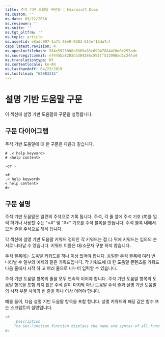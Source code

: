 ```yaml
---
title: 주석 기반 도움말 구문의 | Microsoft Docs
ms.custom: ''
ms.date: 09/12/2016
ms.reviewer: ''
ms.suite: ''
ms.tgt_pltfrm: ''
ms.topic: article
ms.assetid: e8adc997-1a71-48e9-9383-513ef13da7cf
caps.latest.revision: 4
ms.openlocfilehash: 584e5923008e8369a83c699478844f0e0c295adc
ms.sourcegitcommit: e7445ba8203da304286c591ff513900ad1c244a4
ms.translationtype: MT
ms.contentlocale: ko-KR
ms.lasthandoff: 04/23/2019
ms.locfileid: "62083215"
---
```

# <a name="syntax-of-comment-based-help"></a>설명 기반 도움말 구문

이 섹션에 설명 기반 도움말의 구문을 설명합니다.

## <a name="syntax-diagram"></a>구문 다이어그램

 주석 기반 도움말에 대 한 구문은 다음과 같습니다.

```
# .< help keyword>
# <help content>

-or -

<#
.< help keyword>
< help content>
#>
```

## <a name="syntax-description"></a>구문 설명

 주석 기반 도움말은 일련의 주석으로 기록 됩니다. 주석, 각 줄 앞에 주석 기호 (#)를 입력 하거나 사용할 수는 "\<#" 및 "#>" 기호를 주석 블록을 만듭니다. 주석 블록 내에서 모든 줄을 주석으로 해석 됩니다.

 각 섹션에 설명 기반 도움말 키워드 정의한 각 키워드는 점 (.) 뒤에 키워드는 임의의 순서로 나타날 수 있습니다. 키워드 이름은 대/소문자 구분 하지 않습니다.

 주석 블록에는 도움말 키워드를 하나 이상 있어야 합니다. 동일한 주석 블록에 여러 번 나타날 수 일부의 예제와 같은 키워드입니다. 각 키워드에 대 한 도움말 콘텐츠를 키워드 다음 줄에서 시작 하 고 여러 줄으로 나누어 입력할 수 있습니다.

 주석 기반 도움말 항목의 줄을 모두 연속적 이어야 합니다. 주석 기반 도움말 항목의 도움말 항목을 포함 되지 않은 주석 같이 마지막 아닌 도움말 주석 줄과 설명 기반 도움말의 시작 부분 사이의 빈 줄을 하나 이상 이어야 합니다.

 예를 들어, 다음 설명 기반 도움말 항목을 포함 합니다. 설명 키워드와 해당 값은 함수 또는 스크립트의 설명입니다.

```powershell
<#
    .Description
    The Get-Function function displays the name and syntax of all functions in the session.
#>
```